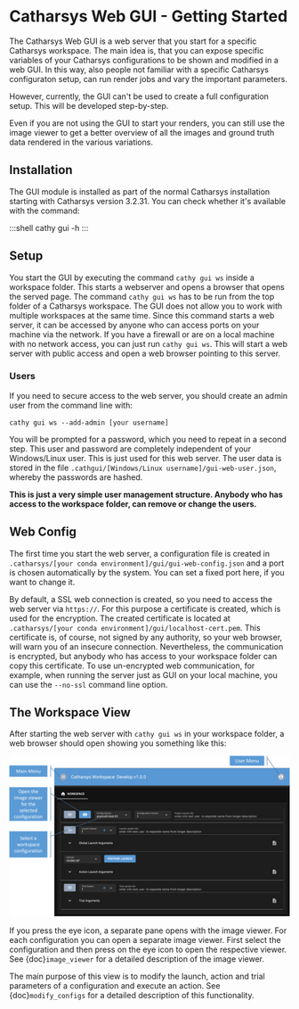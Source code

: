 # Catharsys Web GUI - Getting Started

The Catharsys Web GUI is a web server that you start for a specific Catharsys workspace. The main idea is, that you can expose specific variables of your Catharsys configurations to be shown and modified in a web GUI. In this way, also people not familiar with a specific Catharsys configuraton setup, can run render jobs and vary the important parameters.

However, currently, the GUI can't be used to create a full configuration setup. This will be developed step-by-step.

Even if you are not using the GUI to start your renders, you can still use the image viewer to get a better overview of all the images and ground truth data rendered in the various variations. 


## Installation

The GUI module is installed as part of the normal Catharsys installation starting with Catharsys version 3.2.31. You can check whether it's available with the command:

:::shell
cathy gui -h
:::

## Setup

You start the GUI by executing the command `cathy gui ws` inside a workspace folder. This starts a webserver and opens a browser that opens the served page. The command `cathy gui ws` has to be run from the top folder of a Catharsys workspace. The GUI does not allow you to work with multiple workspaces at the same time. Since this command starts a web server, it can be accessed by anyone who can access ports on your machine via the network. If you have a firewall or are on a local machine with no network access, you can just run `cathy gui ws`. This will start a web server with public access and open a web browser pointing to this server. 

### Users
If you need to secure access to the web server, you should create an admin user from the command line with:

```shell 
cathy gui ws --add-admin [your username]
```

You will be prompted for a password, which you need to repeat in a second step. This user and password are completely independent of your Windows/Linux user. This is just used for this web server. The user data is stored in the file `.cathgui/[Windows/Linux username]/gui-web-user.json`, whereby the passwords are hashed. 

**This is just a very simple user management structure. Anybody who has access to the workspace folder, can remove or change the users.**

## Web Config

The first time you start the web server, a configuration file is created in `.catharsys/[your conda environment]/gui/gui-web-config.json` and a port is chosen automatically by the system. You can set a fixed port here, if you want to change it. 

By default, a SSL web connection is created, so you need to access the web server via `https://`. For this purpose a certificate is created, which is used for the encryption. The created certificate is located at `.catharsys/[your conda environment]/gui/localhost-cert.pem`. This certificate is, of course, not signed by any authority, so your web browser, will warn you of an insecure connection. Nevertheless, the communication is encrypted, but anybody who has access to your workspace folder can copy this certificate. To use un-encrypted web communication, for example, when running the server just as GUI on your local machine, you can use the `--no-ssl` command line option.

## The Workspace View

After starting the web server with `cathy gui ws` in your workspace folder, a web browser should open showing you something like this:

![Workspace View](assets/workspace-view-01-annotated.png)

If you press the eye icon, a separate pane opens with the image viewer. For each configuration you can open a separate image viewer. First select the configuration and then press on the eye icon to open the respective viewer. See {doc}`image_viewer` for a detailed description of the image viewer.

The main purpose of this view is to modify the launch, action and trial parameters of a configuration and execute an action. See {doc}`modify_configs` for a detailed description of this functionality.


